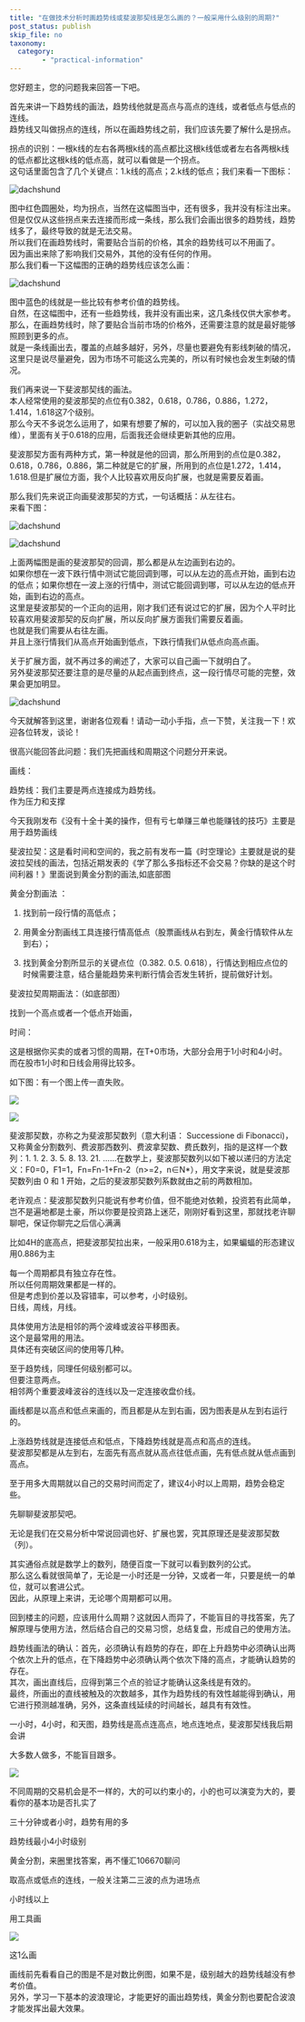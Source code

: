 ```yaml
---
title: "在做技术分析时画趋势线或斐波那契线是怎么画的？一般采用什么级别的周期?"
post_status: publish
skip_file: no
taxonomy:
  category:
        - "practical-information"
---
```


您好题主，您的问题我来回答一下吧。

首先来讲一下趋势线的画法，趋势线他就是高点与高点的连线，或者低点与低点的连线。  
趋势线又叫做拐点的连线，所以在画趋势线之前，我们应该先要了解什么是拐点。

拐点的识别：一根k线的左右各两根k线的高点都比这根k线低或者左右各两根k线的低点都比这根k线的低点高，就可以看做是一个拐点。  
这句话里面包含了几个关键点：1.k线的高点；2.k线的低点；我们来看一下图标：

![dachshund](https://cdn.fendou.la/funstoutiao/2020/11/153200974.png)

图中红色圆圈处，均为拐点，当然在这幅图当中，还有很多，我并没有标注出来。  
但是仅仅从这些拐点来去连接而形成一条线，那么我们会画出很多的趋势线，趋势线多了，最终导致的就是无法交易。  
所以我们在画趋势线时，需要贴合当前的价格，其余的趋势线可以不用画了。  
因为画出来除了影响我们交易外，其他的没有任何的作用。  
那么我们看一下这幅图的正确的趋势线应该怎么画：

![dachshund](https://cdn.fendou.la/funstoutiao/2020/11/153636145.png)

图中蓝色的线就是一些比较有参考价值的趋势线。  
自然，在这幅图中，还有一些趋势线，我并没有画出来，这几条线仅供大家参考。  
那么，在画趋势线时，除了要贴合当前市场的价格外，还需要注意的就是最好能够照顾到更多的点。  
就是一条线画出去，覆盖的点越多越好，另外，尽量也要避免有影线刺破的情况，这里只是说尽量避免，因为市场不可能这么完美的，所以有时候也会发生刺破的情况。

我们再来说一下斐波那契线的画法。  
本人经常使用的斐波那契的点位有0.382，0.618，0.786，0.886，1.272，1.414，1.618这7个级别。  
那么今天不多说怎么运用了，如果有想要了解的，可以加入我的圈子（实战交易思维），里面有关于0.618的应用，后面我还会继续更新其他的应用。

斐波那契方面有两种方式，第一种就是他的回调，那么所用到的点位是0.382，0.618，0.786，0.886，第二种就是它的扩展，所用到的点位是1.272，1.414，1.618.但是扩展位方面，我个人比较喜欢用反向扩展，也就是需要反着画。

那么我们先来说正向画斐波那契的方式，一句话概括：从左往右。  
来看下图：

![dachshund](https://cdn.fendou.la/funstoutiao/2020/11/155305911.png)

![dachshund](https://cdn.fendou.la/funstoutiao/2020/11/155458692.png)

上面两幅图是画的斐波那契的回调，那么都是从左边画到右边的。  
如果你想在一波下跌行情中测试它能回调到哪，可以从左边的高点开始，画到右边的低点；如果你想在一波上涨的行情中，测试它能回调到哪，可以从左边的低点开始，画到右边的高点。  
这里是斐波那契的一个正向的运用，刚才我们还有说过它的扩展，因为个人平时比较喜欢用斐波那契的反向扩展，所以反向扩展方面我们需要反着画。  
也就是我们需要从右往左画。  
并且上涨行情我们从高点开始画到低点，下跌行情我们从低点向高点画。

关于扩展方面，就不再过多的阐述了，大家可以自己画一下就明白了。  
另外斐波那契还要注意的是尽量的从起点画到终点，这一段行情尽可能的完整，效果会更加明显。

![dachshund](https://cdn.fendou.la/funstoutiao/2020/11/160146474.jpg)

今天就解答到这里，谢谢各位观看！请动一动小手指，点一下赞，关注我一下！欢迎各位转发，谈论！

很高兴能回答此问题：我们先把画线和周期这个问题分开来说。

画线：

趋势线：我们主要是两点连接成为趋势线。  
作为压力和支撑

今天我刚发布《没有十全十美的操作，但有亏七单赚三单也能赚钱的技巧》​主要是用于趋势画线

斐波拉契：这是看时间和空间的，我之前有发布一篇《时空理论》主要就是说的斐波拉契​线的画法，包括近期发表的《学了那么多指标还不会交易？你缺的是这个时间利器！》里面说到黄金分割的画法,如底部图

黄金分割画法 ：

1. 找到前一段行情的高低点；
    
2. 用黄金分割画线工具连接行情高低点（股票画线从右到左，黄金行情软件从左到右）；
    
3. 找到黄金分割所显示的关键点位（0.382. 0.5. 0.618），行情达到相应点位的时候需要注意，结合量能趋势来判断行情会否发生转折，提前做好计划。
    

斐波拉契周期画法：（如底部图）

找到一个高点或者一个低点开始画，

​时间：

这是根据你买卖的或者习惯的周期，在T+0市场，大部分会用于1小时和4小时。  
而在股市1小时和日线会用得比较多。

如下图：有一个图上传一直失败。

![](https://cdn.fendou.la/funstoutiao/2020/11/003744645.jpg)

![](https://cdn.fendou.la/funstoutiao/2020/11/003600552.png)

斐波那契数，亦称之为斐波那契数列（意大利语： Successione di Fibonacci)，又称黄金分割数列、费波那西数列、费波拿契数、费氏数列，指的是这样一个数列：1. 1. 2. 3. 5. 8. 13. 21. ……在数学上，斐波那契数列以如下被以递归的方法定义：F0=0，F1=1，Fn=Fn-1+Fn-2（n>=2，n∈N\*），用文字来说，就是斐波那契数列由 0 和 1 开始，之后的斐波那契数列系数就由之前的两数相加。

老许观点：斐波那契数列只能说有参考价值，但不能绝对依赖，投资若有此简单，岂不是遍地都是土豪，所以你要是投资路上迷茫，刚刚好看到这里，那就找老许聊聊吧，保证你聊完之后信心满满

比如4H的底高点，把斐波那契拉出来，一般采用0.618为主，如果蝙蝠的形态建议用0.886为主

每一个周期都具有独立存在性。  
所以任何周期效果都是一样的。  
但是考虑到价差以及容错率，可以参考，小时级别。  
日线，周线，月线。

具体使用方法是相邻的两个波峰或波谷平移图表。  
这个是最常用的用法。  
具体还有突破区间的使用等几种。

至于趋势线，同理任何级别都可以。  
但要注意两点。  
相邻两个重要波峰波谷的连线以及一定连接收盘价线。

画线都是以高点和低点来画的，而且都是从左到右画，因为图表是从左到右运行的。

上涨趋势线就是连接低点和低点，下降趋势线就是高点和高点的连线。  
斐波那契都是从左到右，左面先有高点就从高点往低点画，先有低点就从低点画到高点。

至于用多大周期就以自己的交易时间而定了，建议4小时以上周期，趋势会稳定些。

先聊聊斐波那契吧。

无论是我们在交易分析中常说回调也好、扩展也罢，究其原理还是斐波那契数（列）。

其实通俗点就是数学上的数列，随便百度一下就可以看到数列的公式。  
那么这么看就很简单了，无论是一小时还是一分钟，又或者一年，只要是统一的单位，就可以套进公式。  
因此，从原理上来讲，无论哪个周期都可以用。

回到楼主的问题，应该用什么周期？这就因人而异了，不能盲目的寻找答案，先了解原理与使用方法，然后结合自己的交易习惯，总结复盘，形成自己的使用方法。

趋势线画法的确认：首先，必须确认有趋势的存在，即在上升趋势中必须确认出两个依次上升的低点，在下降趋势中必须确认两个依次下降的高点，才能确认趋势的存在。  
其次，画出直线后，应得到第三个点的验证才能确认这条线是有效的。  
最终，所画出的直线被触及的次数越多，其作为趋势线的有效性越能得到确认，用它进行预测越准确，另外，这条直线延续的时间越长，越具有有效性。

一小时，4小时，和天图，趋势线是高点连高点，地点连地点，斐波那契线我后期会讲

大多数人做多，不能盲目跟多。

![](https://cdn.fendou.la/funstoutiao/2020/11/225017006.jpg)

不同周期的交易机会是不一样的，大的可以约束小的，小的也可以演变为大的，要看你的基本功是否扎实了

三十分钟或者小时，趋势有用的多

趋势线最小4小时级别

黄金分割，来圈里找答案，再不懂汇106670聊问

取高点或低点的连线，一般关注第二三波的点为进场点

小时线以上

用工具画

![](https://cdn.fendou.la/funstoutiao/2020/11/173316409.jpg)

这1么画

画线前先看看自己的图是不是对数比例图，如果不是，级别越大的趋势线越没有参考价值。  
另外，学习一下基本的波浪理论，才能更好的画出趋势线，黄金分割也要配合波浪才能发挥出最大效果。
